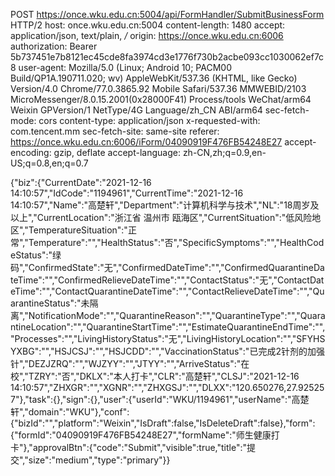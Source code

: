 POST https://once.wku.edu.cn:5004/api/FormHandler/SubmitBusinessForm HTTP/2
host: once.wku.edu.cn:5004
content-length: 1480
accept: application/json, text/plain, */*
origin: https://once.wku.edu.cn:6006
authorization: Bearer 5b737451e7b8121ec45cde8fa3974cd3e1776f730b2acbe093cc1030062ef7c8
user-agent: Mozilla/5.0 (Linux; Android 10; PACM00 Build/QP1A.190711.020; wv) AppleWebKit/537.36 (KHTML, like Gecko) Version/4.0 Chrome/77.0.3865.92 Mobile Safari/537.36 MMWEBID/2103 MicroMessenger/8.0.15.2001(0x28000F41) Process/tools WeChat/arm64 Weixin GPVersion/1 NetType/4G Language/zh_CN ABI/arm64
sec-fetch-mode: cors
content-type: application/json
x-requested-with: com.tencent.mm
sec-fetch-site: same-site
referer: https://once.wku.edu.cn:6006/iForm/04090919F476FB54248E27
accept-encoding: gzip, deflate
accept-language: zh-CN,zh;q=0.9,en-US;q=0.8,en;q=0.7

{"biz":{"CurrentDate":"2021-12-16 14:10:57","IdCode":"1194961","CurrentTime":"2021-12-16 14:10:57","Name":"高楚轩","Department":"计算机科学与技术","NL":"18周岁及以上","CurrentLocation":"浙江省 温州市 瓯海区","CurrentSituation":"低风险地区","TemperatureSituation":"正常","Temperature":"","HealthStatus":"否","SpecificSymptoms":"","HealthCodeStatus":"绿码","ConfirmedState":"无","ConfirmedDateTime":"","ConfirmedQuarantineDateTime":"","ConfirmedRelieveDateTime":"","ContactStatus":"无","ContactDateTime":"","ContactQuarantineDateTime":"","ContactRelieveDateTime":"","QuarantineStatus":"未隔离","NotificationMode":"","QuarantineReason":"","QuarantineType":"","QuarantineLocation":"","QuarantineStartTime":"","EstimateQuarantineEndTime":"","Processes":"","LivingHistoryStatus":"无","LivingHistoryLocation":"","SFYHSYXBG":"","HSJCSJ":"","HSJCDD":"","VaccinationStatus":"已完成2针剂的加强针","DEZJZRQ":"","WJZYY":"","JTYY":"","ArriveStatus":"在校","TZRY":"否","DKLX":"本人打卡","CLR":"高楚轩","CLSJ":"2021-12-16 14:10:57","ZHXGR":"","XGNR":"","ZHXGSJ":"","DLXX":"120.650276,27.925257"},"task":{},"sign":{},"user":{"userId":"WKU/1194961","userName":"高楚轩","domain":"WKU"},"conf":{"bizId":"","platform":"Weixin","IsDraft":false,"IsDeleteDraft":false},"form":{"formId":"04090919F476FB54248E27","formName":"师生健康打卡"},"approvalBtn":{"code":"Submit","visible":true,"title":"提交","size":"medium","type":"primary"}}